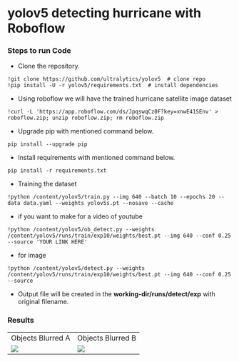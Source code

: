# yolov5 detecting hurricane with Roboflow

### Steps to run Code
- Clone the repository.
```
!git clone https://github.com/ultralytics/yolov5  # clone repo
!pip install -U -r yolov5/requirements.txt  # install dependencies
```
- Using roboflow we will have the trained hurricane satellite image dataset
```
!curl -L 'https://app.roboflow.com/ds/JpqswqCz0F?key=xnwE41SEnv' > roboflow.zip; unzip roboflow.zip; rm roboflow.zip
```
- Upgrade pip with mentioned command below.
```
pip install --upgrade pip
```
- Install requirements with mentioned command below.
```
pip install -r requirements.txt
```
- Training the dataset
```
!python /content/yolov5/train.py --img 640 --batch 10 --epochs 20 --data data.yaml --weights yolov5s.pt --nosave --cache
```
- if you want to make for a video of youtube
```
!python /content/yolov5/ob_detect.py --weights /content/yolov5/runs/train/exp10/weights/best.pt --img 640 --conf 0.25 --source 'YOUR LINK HERE'
```
- for image
```
!python /content/yolov5/detect.py --weights /content/yolov5/runs/train/exp10/weights/best.pt --img 640 --conf 0.25 --source
```
- Output file will be created in the <b>working-dir/runs/detect/exp</b> with original filename.

### Results
<table>
  <tr>
    <td>Objects Blurred A</td>
    <td>Objects Blurred B</td>
  </tr>
  <tr>
    <td><img src="![Alt text](/home/leticia/Imagens/Captura de tela de 2022-09-13 03-13-59.png?raw=true "Title")"></td>
    <td><img src="https://user-images.githubusercontent.com/62513924/186101348-3b06d516-5507-4548-8efa-9b55564a75fe.png"></td>
  </tr>
 </table>
 
 
